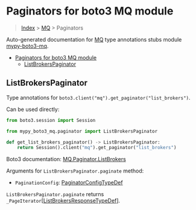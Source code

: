 <a id="paginators-for-boto3-mq-module"></a>

# Paginators for boto3 MQ module

> [Index](../README.md) > [MQ](./README.md) > Paginators

Auto-generated documentation for
[MQ](https://boto3.amazonaws.com/v1/documentation/api/latest/reference/services/mq.html#MQ)
type annotations stubs module
[mypy-boto3-mq](https://pypi.org/project/mypy-boto3-mq/).

- [Paginators for boto3 MQ module](#paginators-for-boto3-mq-module)
  - [ListBrokersPaginator](#listbrokerspaginator)

<a id="listbrokerspaginator"></a>

## ListBrokersPaginator

Type annotations for `boto3.client("mq").get_paginator("list_brokers")`.

Can be used directly:

```python
from boto3.session import Session

from mypy_boto3_mq.paginator import ListBrokersPaginator

def get_list_brokers_paginator() -> ListBrokersPaginator:
    return Session().client("mq").get_paginator("list_brokers")
```

Boto3 documentation:
[MQ.Paginator.ListBrokers](https://boto3.amazonaws.com/v1/documentation/api/latest/reference/services/mq.html#MQ.Paginator.ListBrokers)

Arguments for `ListBrokersPaginator.paginate` method:

- `PaginationConfig`:
  [PaginatorConfigTypeDef](./type_defs.md#paginatorconfigtypedef)

`ListBrokersPaginator.paginate` returns
`_PageIterator`\[[ListBrokersResponseTypeDef](./type_defs.md#listbrokersresponsetypedef)\].
